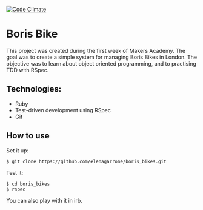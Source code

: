 [![Code Climate](https://codeclimate.com/repos/548ac171e30ba03d1300593a/badges/a9c4e8e7eca7d767dcba/gpa.svg)](https://codeclimate.com/repos/548ac171e30ba03d1300593a/feed)

Boris Bike
==========
This project was created during the first week of Makers Academy.
The goal was to create a simple system for managing Boris Bikes in London.
The objective was to learn about object oriented programming, and to practising TDD with RSpec.

Technologies:
------------
- Ruby
- Test-driven development using RSpec
- Git

How to use
---------

Set it up:
```shell
$ git clone https://github.com/elenagarrone/boris_bikes.git
```
Test it:
```shell
$ cd boris_bikes
$ rspec
```
You can also play with it in irb.
